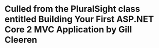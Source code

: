 # Culled from the PluralSight class entitled Building Your First ASP.NET Core 2 MVC Application by Gill Cleeren